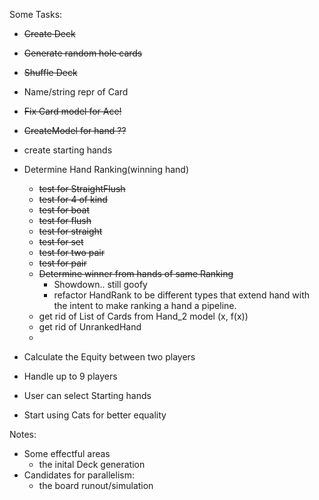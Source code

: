 Some Tasks:



- ~~Create Deck~~
- ~~Generate random hole cards~~
- ~~Shuffle Deck~~
- Name/string repr of Card
- ~~Fix Card model for Ace!~~
- ~~CreateModel for hand ??~~
- create starting hands

- Determine Hand Ranking(winning hand)
  - ~~test for StraightFlush~~
  - ~~test for 4 of kind~~
  - ~~test for boat~~
  - ~~test for flush~~
  - ~~test for straight~~
  - ~~test for set~~
  - ~~test for two pair~~
  - ~~test for pair~~
  - ~~Determine winner from hands of same Ranking~~
    - Showdown.. still goofy 
    - refactor HandRank to be different types that extend hand
    with the intent to make ranking a hand a pipeline.  
  - get rid of List of Cards from Hand_2 model (x, f(x))
  - get rid of UnrankedHand
  - 


- Calculate the Equity between two players
- Handle up to 9 players
- User can select Starting hands

- Start using Cats for better equality

Notes:
- Some effectful areas
  - the inital Deck generation
- Candidates for parallelism:
  - the board runout/simulation
  